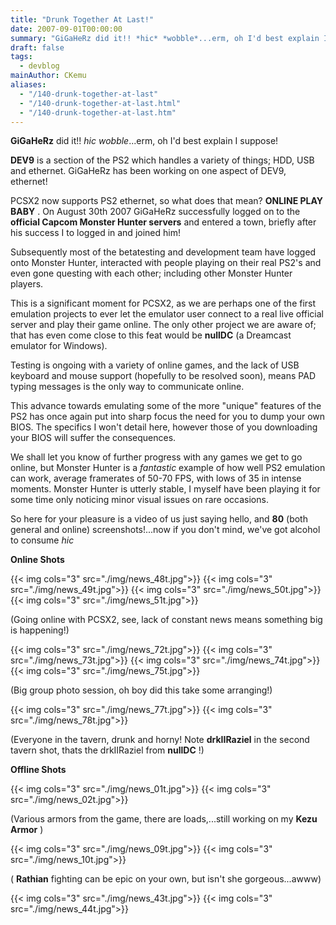 ```yaml
---
title: "Drunk Together At Last!"
date: 2007-09-01T00:00:00
summary: "GiGaHeRz did it!! *hic* *wobble*...erm, oh I'd best explain I suppose!"
draft: false
tags:
  - devblog
mainAuthor: CKemu
aliases:
  - "/140-drunk-together-at-last"
  - "/140-drunk-together-at-last.html"
  - "/140-drunk-together-at-last.htm"
---
```


**GiGaHeRz** did it!! *hic* *wobble*...erm, oh I'd best explain I
suppose!

**DEV9** is a section of the PS2 which handles a variety of things; HDD,
USB and ethernet. GiGaHeRz has been working on one aspect of DEV9,
ethernet!

PCSX2 now supports PS2 ethernet, so what does that mean? **ONLINE PLAY
BABY** . On August 30th 2007 GiGaHeRz successfully logged on to the
**official Capcom Monster Hunter servers** and entered a town, briefly
after his success I to logged in and joined him!

Subsequently most of the betatesting and development team have logged
onto Monster Hunter, interacted with people playing on their real PS2's
and even gone questing with each other; including other Monster Hunter
players.

This is a significant moment for PCSX2, as we are perhaps one of the
first emulation projects to ever let the emulator user connect to a real
live official server and play their game online. The only other project
we are aware of; that has even come close to this feat would be
**nullDC** (a Dreamcast emulator for Windows).

Testing is ongoing with a variety of online games, and the lack of USB
keyboard and mouse support (hopefully to be resolved soon), means PAD
typing messages is the only way to communicate online.

This advance towards emulating some of the more "unique" features of
the PS2 has once again put into sharp focus the need for you to dump
your own BIOS. The specifics I won't detail here, however those of you
downloading your BIOS will suffer the consequences.

We shall let you know of further progress with any games we get to go
online, but Monster Hunter is a *fantastic* example of how well PS2
emulation can work, average framerates of 50-70 FPS, with lows of 35 in
intense moments. Monster Hunter is utterly stable, I myself have been
playing it for some time only noticing minor visual issues on rare
occasions.

So here for your pleasure is a video of us just saying hello, and **80**
(both general and online) screenshots!...now if you don't mind, we've
got alcohol to consume *hic*

<!-- TODO-LEGACY: Find this! -->
<!-- [PCSX2 Team Online! - VIDEO
2.59MB](/images/stories/frontend/online/waving.rar)
(Jenova2666 isn't part of the team, but he's a friend of ours, and on
his **real** PS2) -->

**Online Shots**

{{< img cols="3" src="./img/news_48t.jpg">}}
{{< img cols="3" src="./img/news_49t.jpg">}}
{{< img cols="3" src="./img/news_50t.jpg">}}
{{< img cols="3" src="./img/news_51t.jpg">}}

<!-- TODO-LEGACY: Find! -->
<!-- [More screens](/images/stories/frontend/online/mh_news_online.rar) -->

(Going online with PCSX2, see, lack of constant news means something big
is happening!)

{{< img cols="3" src="./img/news_72t.jpg">}}
{{< img cols="3" src="./img/news_73t.jpg">}}
{{< img cols="3" src="./img/news_74t.jpg">}}
{{< img cols="3" src="./img/news_75t.jpg">}}

(Big group photo session, oh boy did this take some arranging!)

{{< img cols="3" src="./img/news_77t.jpg">}}
{{< img cols="3" src="./img/news_78t.jpg">}}

(Everyone in the tavern, drunk and horny! Note **drkIIRaziel** in the
second tavern shot, thats the drkIIRaziel from **nullDC** !)

<!-- TODO-LEGACY: Find! -->
<!-- [More screens](/images/stories/frontend/online/mh_news_group.rar) -->

**Offline Shots**

{{< img cols="3" src="./img/news_01t.jpg">}}
{{< img cols="3" src="./img/news_02t.jpg">}}

<!-- TODO-LEGACY: Find! -->
<!-- [More screens](/images/stories/frontend/online/mh_news_equip1.rar) -->

(Various armors from the game, there are loads,...still working on my
**Kezu Armor** )

{{< img cols="3" src="./img/news_09t.jpg">}}
{{< img cols="3" src="./img/news_10t.jpg">}}

<!-- TODO-LEGACY: Find! -->
<!-- [More screens](/images/stories/frontend/online/mh_news_various.rar) -->

( **Rathian** fighting can be epic on your own, but isn't she
gorgeous...awww)

{{< img cols="3" src="./img/news_43t.jpg">}}
{{< img cols="3" src="./img/news_44t.jpg">}}

<!-- TODO-LEGACY: Find! -->
<!-- [More screens](/images/stories/frontend/online/mh_news_various2.rar) -->
